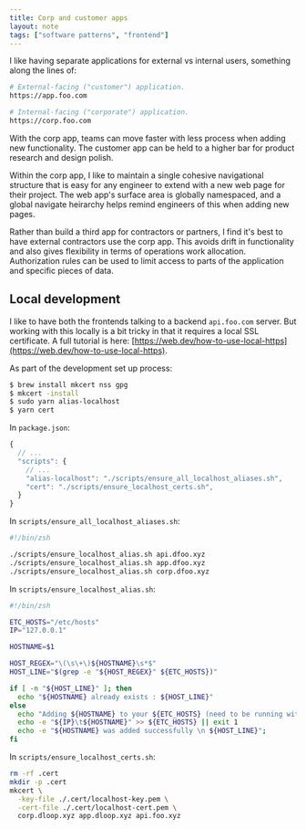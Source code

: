```yaml
---
title: Corp and customer apps
layout: note
tags: ["software patterns", "frontend"]
---
```


I like having separate applications for external vs internal users, something along the lines of:

```sh
# External-facing ("customer") application.
https://app.foo.com

# Internal-facing ("corporate") application.
https://corp.foo.com
```

With the corp app, teams can move faster with less process when adding new functionality. The customer app can be held to a higher bar for product research and design polish.

Within the corp app, I like to maintain a single cohesive navigational structure that is easy for any engineer to extend with a new web page for their project. The web app's surface area is globally namespaced, and a global navigate heirarchy helps remind engineers of this when adding new pages.

Rather than build a third app for contractors or partners, I find it's best to have external contractors use the corp app. This avoids drift in functionality and also gives flexibility in terms of operations work allocation. Authorization rules can be used to limit access to parts of the application and specific pieces of data.

## Local development

I like to have both the frontends talking to a backend `api.foo.com` server. But working with this locally is a bit tricky in that it requires a local SSL certificate. A full tutorial is here: [https://web.dev/how-to-use-local-https](https://web.dev/how-to-use-local-https).

As part of the development set up process:

```sh
$ brew install mkcert nss gpg
$ mkcert -install
$ sudo yarn alias-localhost
$ yarn cert
```

In `package.json`:

```js
{
  // ...
  "scripts": {
    // ...
    "alias-localhost": "./scripts/ensure_all_localhost_aliases.sh",
    "cert": "./scripts/ensure_localhost_certs.sh",
  }
}
```

In `scripts/ensure_all_localhost_aliases.sh`:

```sh
#!/bin/zsh

./scripts/ensure_localhost_alias.sh api.dfoo.xyz
./scripts/ensure_localhost_alias.sh app.dfoo.xyz
./scripts/ensure_localhost_alias.sh corp.dfoo.xyz
```

In `scripts/ensure_localhost_alias.sh`:

```sh
#!/bin/zsh

ETC_HOSTS="/etc/hosts"
IP="127.0.0.1"

HOSTNAME=$1

HOST_REGEX="\(\s\+\)${HOSTNAME}\s*$"
HOST_LINE="$(grep -e "${HOST_REGEX}" ${ETC_HOSTS})"

if [ -n "${HOST_LINE}" ]; then
  echo "${HOSTNAME} already exists : ${HOST_LINE}"
else
  echo "Adding ${HOSTNAME} to your ${ETC_HOSTS} (need to be running with sudo)";
  echo -e "${IP}\t${HOSTNAME}" >> ${ETC_HOSTS} || exit 1
  echo -e "${HOSTNAME} was added successfully \n ${HOST_LINE}";
fi
```

In `scripts/ensure_localhost_certs.sh`:

```sh
rm -rf .cert
mkdir -p .cert
mkcert \
  -key-file ./.cert/localhost-key.pem \
  -cert-file ./.cert/localhost-cert.pem \
  corp.dloop.xyz app.dloop.xyz api.foo.xyz
```
